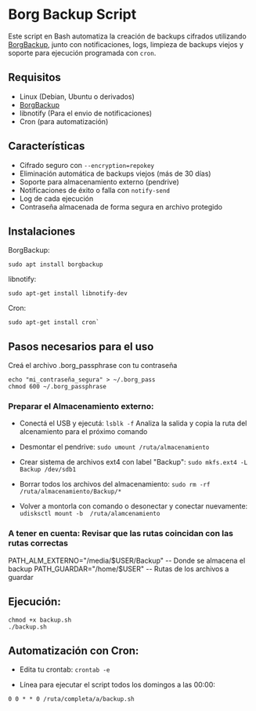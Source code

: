 # Borg Backup Script

Este script en Bash automatiza la creación de backups cifrados utilizando [BorgBackup](https://borgbackup.readthedocs.io/), junto con notificaciones, logs, limpieza de backups viejos y soporte para ejecución programada con `cron`.

## Requisitos

- Linux (Debian, Ubuntu o derivados)
- [BorgBackup](https://www.borgbackup.org/)
- libnotify (Para  el  envio de notificaciones)
- Cron (para automatización)

## Características

- Cifrado seguro con `--encryption=repokey`
- Eliminación automática de backups viejos (más de 30 días)
- Soporte para almacenamiento externo (pendrive)
- Notificaciones de éxito o falla con `notify-send`
- Log de cada ejecución
- Contraseña almacenada de forma segura en archivo protegido

## Instalaciones

BorgBackup:
```
sudo apt install borgbackup
```

libnotify:
```
sudo apt-get install libnotify-dev
```

Cron:
```
sudo apt-get install cron`
```

## Pasos necesarios para el uso

Creá el archivo .borg_passphrase con tu contraseña
```
echo "mi_contraseña_segura" > ~/.borg_pass
chmod 600 ~/.borg_passphrase
```

### Preparar el Almacenamiento externo:
- Conectá el USB y ejecutá:
```lsblk -f```
Analiza la salida  y copia la ruta del alcenamiento para el próximo comando

- Desmontar el  pendrive:
```sudo umount /ruta/almacenamiento```

- Crear sistema de archivos ext4 con label "Backup":
```sudo mkfs.ext4 -L Backup /dev/sdb1```

- Borrar todos los  archivos del  almacenamiento:
```sudo rm -rf /ruta/almacenamiento/Backup/*```

-  Volver a  montorla  con comando  o desonectar y conectar nuevamente:
```udisksctl mount -b  /ruta/alamcenamiento```

### A  tener en cuenta: Revisar que las rutas coincidan con las rutas correctas
PATH_ALM_EXTERNO="/media/$USER/Backup" -- Donde se almacena  el  backup
PATH_GUARDAR="/home/$USER" -- Rutas  de  los  archivos a  guardar

##  Ejecución:
```
chmod +x backup.sh
./backup.sh
```

## Automatización con  Cron:

- Edita tu crontab:
```crontab -e```

- Línea para ejecutar el script todos los domingos a las 00:00:
```
0 0 * * 0 /ruta/completa/a/backup.sh
```
